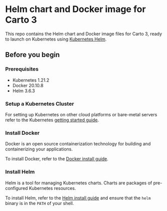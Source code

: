 # Helm chart and Docker image for Carto 3

This repo contains the Helm chart and Docker image files for Carto 3, ready to launch on Kubernetes using [Kubernetes Helm](https://github.com/helm/helm).

## Before you begin

### Prerequisites
- Kubernetes 1.21.2
- Docker 20.10.8
- Helm 3.6.3

### Setup a Kubernetes Cluster

For setting up Kubernetes on other cloud platforms or bare-metal servers refer to the Kubernetes [getting started guide](http://kubernetes.io/docs/getting-started-guides/).

### Install Docker

Docker is an open source containerization technology for building and containerizing your applications.

To install Docker, refer to the [Docker install guide](https://docs.docker.com/engine/install/).

### Install Helm

Helm is a tool for managing Kubernetes charts. Charts are packages of pre-configured Kubernetes resources.

To install Helm, refer to the [Helm install guide](https://github.com/helm/helm#install) and ensure that the `helm` binary is in the `PATH` of your shell.